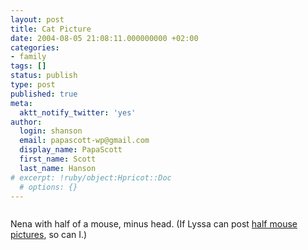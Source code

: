 ```yaml
---
layout: post
title: Cat Picture
date: 2004-08-05 21:08:11.000000000 +02:00
categories:
- family
tags: []
status: publish
type: post
published: true
meta:
  aktt_notify_twitter: 'yes'
author:
  login: shanson
  email: papascott-wp@gmail.com
  display_name: PapaScott
  first_name: Scott
  last_name: Hanson
# excerpt: !ruby/object:Hpricot::Doc
  # options: {}
---
```

<p><img src="http://www.papascott.de/wordpress/wp-content/uploads/2004/08/nena_killer.jpg" alt="" /></p>
<p>Nena with half of a mouse, minus head. (If Lyssa can post <a href="http://www.lyssas-lounge.de/peepshow/archiv/000137.html">half mouse pictures</a>, so can I.)</p>
